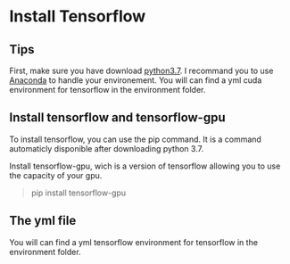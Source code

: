 # Install Tensorflow

## Tips

First, make sure you have download [python3.7](https://www.python.org/downloads/release/python-374/). I recommand you to use [Anaconda](https://www.anaconda.com/distribution/#download-section) to handle your environement. You will can find a yml cuda environment for tensorflow in the environment folder.

## Install tensorflow and tensorflow-gpu

To install tensorflow, you can use the pip command. It is a command automaticly disponible after downloading python 3.7.

Install tensorflow-gpu, wich is a version of tensorflow allowing you to use the capacity of your gpu.

> pip install tensorflow-gpu

## The yml file

You will can find a yml tensorflow environment for tensorflow in the environment folder.